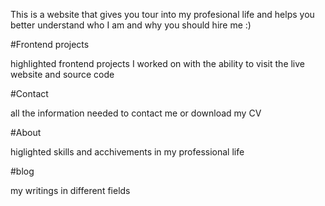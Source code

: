 This is a website that gives you tour into my profesional life and helps you better understand who I am and why you should hire me :)



#Frontend projects

highlighted frontend projects I worked on with the ability to visit the live website and source code

#Contact

all the information needed to contact me or download my CV

#About

higlighted skills and acchivements in my professional life

#blog

my writings in different fields
